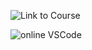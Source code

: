![Link to Course](https://cs50.harvard.edu/python/2022/weeks/0/ )


![online VSCode](code.cs50.io)

